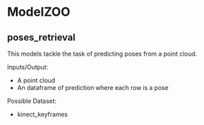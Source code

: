 # ModelZOO

## poses_retrieval

This models tackle the task of predicting poses from a point cloud.

Inputs/Output: 

- A point cloud
- An dataframe of prediction where each row is a pose 

Possible Dataset:
 - kinect_keyframes
